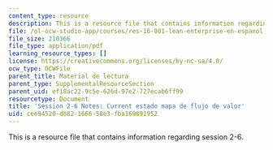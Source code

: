 ```yaml
---
content_type: resource
description: This is a resource file that contains information regarding session 2-6.
file: /ol-ocw-studio-app/courses/res-16-001-lean-enterprise-en-espanol-january-iap-2012/cee94520db82166658e3fba169891952_MITRES_16_001IAP12_2-6_Vsm.pdf
file_size: 210366
file_type: application/pdf
learning_resource_types: []
license: https://creativecommons.org/licenses/by-nc-sa/4.0/
ocw_type: OCWFile
parent_title: Material de lectura
parent_type: SupplementalResourceSection
parent_uid: ef18ac22-9c5e-626d-97e2-727ecab6ff99
resourcetype: Document
title: 'Session 2-6 Notes: Current estado mapa de flujo de valor'
uid: cee94520-db82-1666-58e3-fba169891952
---
```

This is a resource file that contains information regarding session 2-6.